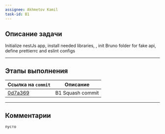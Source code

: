 ```yaml
---
assignee: Akhmetov Kamil
task-id: B1
---
```

## **Описание задачи**

Initialize nestJs app, install needed libraries, , init Bruno folder for fake api, define prettierrc and eslint configs

---
## **Этапы выполнения**

| Ссылка на `commit`                                                                                   | Описание         |
| ---------------------------------------------------------------------------------------------------- | ---------------- |
| [0d7a369](https://github.com/iamfromhe1l/pet-market/commit/0d7a3691744c36093071f00aefe4ccfee100d663) | B1 Squash commit |


---
## **Комментарии**

`пусто`
